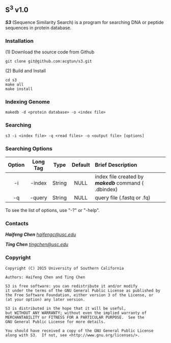 ## S<sup>3</sup> v1.0 ##

***S3*** (Sequence Similarity Search) is a program for searching DNA or peptide sequences in protein database.


### Installation ###
(1) Download the source code from Github

    git clone git@github.com:acgtun/s3.git

(2) Build and Install
    
    cd s3
    make all
    make install


### Indexing Genome ###
    
    makedb -d <protein database> -o <index file>

### Searching ###

    s3 -i <index file> -q <read files> -o <output file> [options]



### Searching Options ###


| Option | Long Tag | Type | Default | Brief Description |
| :-------------: |:-------------:|:-----:|:-----:| :-----|
| -i      | -index | String | NULL | index file created by ***makedb*** command ( .dbindex) |
| -q      | -query | String | NULL | query file (.fastq or .fq) |

To see the list of options, use "-?" or "-help".

    
### Contacts ###

***Haifeng Chen***   *haifengc@usc.edu*

***Ting Chen***   *tingchen@usc.edu*


### Copyright ###

    Copyright (C) 2015 University of Southern California
                   
    Authors: Haifeng Chen and Ting Chen

    S3 is free software: you can redistribute it and/or modify
    it under the terms of the GNU General Public License as published by
    the Free Software Foundation, either version 3 of the License, or
    (at your option) any later version.

    S3 is distributed in the hope that it will be useful,
    but WITHOUT ANY WARRANTY; without even the implied warranty of
    MERCHANTABILITY or FITNESS FOR A PARTICULAR PURPOSE.  See the
    GNU General Public License for more details.

    You should have received a copy of the GNU General Public License
    along with S3.  If not, see <http://www.gnu.org/licenses/>.
